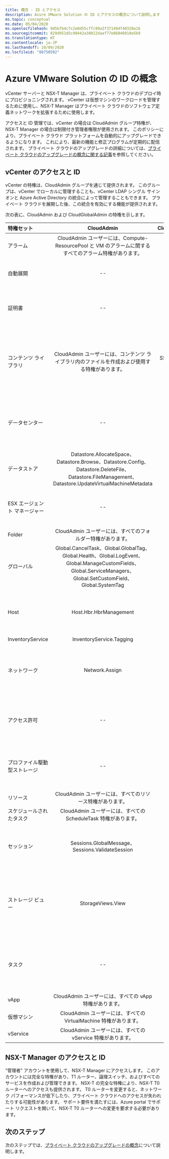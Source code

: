 ```yaml
---
title: 概念 - ID とアクセス
description: Azure VMware Solution の ID とアクセスの概念について説明します
ms.topic: conceptual
ms.date: 05/04/2020
ms.openlocfilehash: 9d5b7b4c7c2e0d55cffc99a3f371494f40320a16
ms.sourcegitcommit: 829d951d5c90442a38012daaf77e86046018e5b9
ms.translationtype: HT
ms.contentlocale: ja-JP
ms.lasthandoff: 10/09/2020
ms.locfileid: "88750592"
---
```

# <a name="azure-vmware-solution-identity-concepts"></a>Azure VMware Solution の ID の概念

vCenter サーバーと NSX-T Manager は、プライベート クラウドのデプロイ時にプロビジョニングされます。 vCenter は仮想マシンのワークロードを管理するために使用し、NSX-T Manager はプライベート クラウドのソフトウェア定義ネットワークを拡張するために使用します。

アクセスと ID 管理では、vCenter の場合は CloudAdmin グループ特権が、NSX-T Manager の場合は制限付き管理者権限が使用されます。 このポリシーにより、プライベート クラウド プラットフォームを自動的にアップグレードできるようになります。 これにより、最新の機能と修正プログラムが定期的に配信されます。 プライベート クラウドのアップグレードの詳細については、[プライベート クラウドのアップグレードの概念に関する記事][concepts-upgrades]を参照してください。

## <a name="vcenter-access-and-identity"></a>vCenter のアクセスと ID

vCenter の特権は、CloudAdmin グループを通じて提供されます。 このグループは、vCenter でローカルに管理することも、vCenter LDAP シングル サインオンと Azure Active Directory の統合によって管理することもできます。 プライベート クラウドを展開した後、この統合を有効にする機能が提供されます。

次の表に、CloudAdmin および CloudGlobalAdmin の特権を示します。

|  特権セット           | CloudAdmin | CloudGlobalAdmin | 解説 |
| :---                     |    :---:   |       :---:      |   :--:  |
|  アラーム                  | CloudAdmin ユーザーには、Compute-ResourcePool と VM のアラームに関するすべてのアラーム特権があります。     |          --        |  -- |
|  自動展開             |  --  |        --        |  Microsoft がホスト管理を行います。  |
|  証明書            |  --  |        --       |  Microsoft が証明書の管理を行います。  |
|  コンテンツ ライブラリ         | CloudAdmin ユーザーには、コンテンツ ライブラリ内のファイルを作成および使用する特権があります。    |         SSO で有効になります。         |  Microsoft がコンテンツ ライブラリ内のファイルを ESXi ホストに配布します。  |
|  データセンター              |  --  |        --          |  Microsoft がデータセンターのすべての操作を行います。  |
|  データストア               | Datastore.AllocateSpace、Datastore.Browse、Datastore.Config、Datastore.DeleteFile、Datastore.FileManagement、Datastore.UpdateVirtualMachineMetadata     |    --    |   -- |
|  ESX エージェント マネージャー       |  --  |         --       |  Microsoft がすべての操作を行います。  |
|  Folder                  |  CloudAdmin ユーザーには、すべてのフォルダー特権があります。     |  --  |  --  |
|  グローバル                  |  Global.CancelTask、Global.GlobalTag、Global.Health、Global.LogEvent、Global.ManageCustomFields、Global.ServiceManagers、Global.SetCustomField、Global.SystemTag         |                  |    |
|  Host                    |  Host.Hbr.HbrManagement      |        --          |  Microsoft が他のすべてのホスト操作を行います。  |
|  InventoryService        |  InventoryService.Tagging      |        --          |  --  |
|  ネットワーク                 |  Network.Assign    |                  |  Microsoft が他のすべてのネットワーク操作を行います。  |
|  アクセス許可             |  --  |        --       |  Microsoft がすべてのアクセス許可操作を行います。  |
|  プロファイル駆動型ストレージ  |  --  |        --       |  Microsoft がすべてのプロファイル操作を行います。  |
|  リソース                |  CloudAdmin ユーザーには、すべてのリソース特権があります。        |      --       | --   |
|  スケジュールされたタスク          |  CloudAdmin ユーザーには、すべての ScheduleTask 特権があります。   |   --   | -- |
|  セッション                |  Sessions.GlobalMessage、Sessions.ValidateSession      |   --   |  Microsoft が他のすべてのセッション操作を行います。  |
|  ストレージ ビュー           |  StorageViews.View   |        --          |  Microsoft が他のすべてのストレージ ビュー操作 (サービスの構成) を行います。  |
|  タスク                   |  --  |  --   |  Microsoft が、タスクを管理する拡張機能を管理します。  |
|  vApp                    |  CloudAdmin ユーザーには、すべての vApp 特権があります。  |  --  |  --  |
|  仮想マシン         |  CloudAdmin ユーザーには、すべての VirtualMachine 特権があります。  |  --  |  --  |
|  vService                |  CloudAdmin ユーザーには、すべての vService 特権があります。  |  --  |  --  |

## <a name="nsx-t-manager-access-and-identity"></a>NSX-T Manager のアクセスと ID

"管理者" アカウントを使用して、NSX-T Manager にアクセスします。 このアカウントには完全な特権があり、T1 ルーター、論理スイッチ、およびすべてのサービスを作成および管理できます。 NSX-T の完全な特権により、NSX-T T0 ルーターへのアクセスも提供されます。 T0 ルーターを変更すると、ネットワーク パフォーマンスが低下したり、プライベート クラウドへのアクセスが失われたりする可能性があります。 サポート要件を満たすには、Azure portal でサポート リクエストを開いて、NSX-T T0 ルーターへの変更を要求する必要があります。
  
## <a name="next-steps"></a>次のステップ

次のステップでは、[プライベート クラウドのアップグレードの概念][concepts-upgrades]について説明します。

<!-- LINKS - external -->

<!-- LINKS - internal -->
[concepts-upgrades]: ./concepts-upgrades.md
